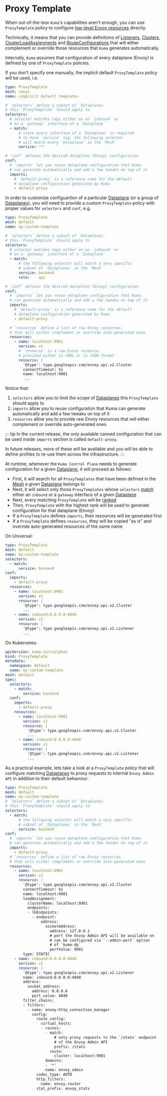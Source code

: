 # Proxy Template

When out-of-the-box `Kuma`'s capabilities aren't enough,
you can use `ProxyTemplate` policy to configure [low-level Envoy resources](https://www.envoyproxy.io/docs/envoy/latest/api-v2/api) directly.

Technically, it means that you can provide definitions of
[Listeners](https://www.envoyproxy.io/docs/envoy/latest/api-v2/api/v2/listener.proto#listener),
[Clusters](https://www.envoyproxy.io/docs/envoy/latest/api-v2/api/v2/cluster.proto#cluster),
[ClusterLoadAssignments](https://www.envoyproxy.io/docs/envoy/latest/api-v2/api/v2/endpoint.proto#clusterloadassignment)
and [RouteConfigurations](https://www.envoyproxy.io/docs/envoy/latest/api-v2/api/v2/route.proto#routeconfiguration)
that will either complement or override those resources that `Kuma` generates automatically.

Internally, `Kuma` assumes that configuration of every dataplane (Envoy) is defined by one of `ProxyTemplate` policies.

If you don't specify one manually, the implicit default `ProxyTemplate` policy will be used, i.e.

```yaml
type: ProxyTemplate
mesh: <any>
name: <implicit default template>

# `selectors` define a subset of `Dataplanes`
# this `ProxyTemplate` should apply to
selectors:
  # selector matches tags either on an `inbound` or
  # on a `gateway` interface of a `Dataplane`
  - match:
      # since every interface of a `Dataplane` is required
      # to have `service` tag, the following selector
      # will match every `Dataplane` in the `Mesh`
      service: '*'

# `conf` defines the desired dataplane (Envoy) configuration
conf:
  # `imports` let you reuse dataplane configuration that Kuma
  # can generate automatically and add a few tweaks on top of it
  imports:
    # `default-proxy` is a reference name for the default
    # dataplane configuration generated by Kuma
    - default-proxy
```

In order to customize configuartion of a particular [Dataplane](../documentation/dps-and-data-model/#dataplane-entity) (or a group of [Dataplanes](../documentation/dps-and-data-model/#dataplane-entity)), you will need to provide a custom `ProxyTemplate` policy with proper values for `selectors` and `conf`, e.g.

```yaml
type: ProxyTemplate
mesh: default
name: my-custom-template

# `selectors` define a subset of `Dataplanes`
# this `ProxyTemplate` should apply to
selectors:
  # selector matches tags either on an `inbound` or
  # on a `gateway` interface of a `Dataplane`
  - match:
      # the following selector will match a very specific
      # subset of `Dataplanes` in the `Mesh`
      service: backend
      role:    api

# `conf` defines the desired dataplane (Envoy) configuration
conf:
  # `imports` let you reuse dataplane configuration that Kuma
  # can generate automatically and add a few tweaks on top of it
  imports:
    # `default-proxy` is a reference name for the default
    # dataplane configuration generated by Kuma
    - default-proxy

  # `resources` define a list of raw Envoy resources
  # that will either complement or override auto-generated ones
  resources:
    - name: localhost:9901
      version: v1
      # `resource` is a raw Envoy resource
      # provided either in YAML or in JSON format
      resource: |
        '@type': type.googleapis.com/envoy.api.v2.Cluster
        connectTimeout: 5s
        name: localhost:9901
        ...
```

Notice that:

1. `selectors` allow you to limit the scope of [Dataplanes](../documentation/dps-and-data-model/#dataplane-entity) this `ProxyTemplate` should apply to
2. `imports` allow you to reuse configuration that Kuma can generate automatically and add a few tweaks on top of it
3. `resources` allow you to provide raw Envoy resources that will either complement or override auto-generated ones

::: tip
In the current release, the only available canned configuration that can be used inside `imports` section is called `default-proxy`.

In future releases, more of these will be available and you will be able to define profiles to re-use them across the infrastructure.
:::

At runtime, whenever the `Kuma Control Plane` needs to generate configuration for a given [Dataplane](../documentation/dps-and-data-model/#dataplane-entity), it will proceed as follows:
* First, it will search for all `ProxyTemplates` that have been defined in the [Mesh](./mesh/) a given [Dataplane](../documentation/dps-and-data-model/#dataplane-entity) belongs to
* Next, it will select only those `ProxyTemplates` whose `selectors` [match](./how-kuma-chooses-the-right-policy-to-apply/) either an `inbound` or a `gateway` interface of a given [Dataplane](../documentation/dps-and-data-model/#dataplane-entity)
* Next, every matching `ProxyTemplate` will be [ranked](./how-kuma-chooses-the-right-policy-to-apply/)
* Then, `ProxyTemplate` with the highest rank will be used to generate configuration for that dataplane (Envoy)
* If a `ProxyTemplate` defines `imports`, their resources will be generated first
* If a `ProxyTemplate` defines `resources`, they will be copied "as is" and override auto-generated resources of the same name

On Universal:

```yaml
type: ProxyTemplate
mesh: default
name: my-custom-template
selectors:
  - match:
      service: backend
conf:
  imports:
    - default-proxy
  resources:
    - name: localhost:9901
      version: v1
      resource: |
        '@type': type.googleapis.com/envoy.api.v2.Cluster
        ...
    - name: inbound:0.0.0.0:4040
      version: v1
      resource: |
        '@type': type.googleapis.com/envoy.api.v2.Listener
        ...
```

On Kubernetes:

```yaml
apiVersion: kuma.io/v1alpha1
kind: ProxyTemplate
metadata:
  namespace: default
  name: my-custom-template
mesh: default
spec:
  selectors:
    - match:
        service: backend
  conf:
    imports:
      - default-proxy
    resources:
      - name: localhost:9901
        version: v1
        resource: |
          '@type': type.googleapis.com/envoy.api.v2.Cluster
          ...
      - name: inbound:0.0.0.0:4040
        version: v1
        resource: |
          '@type': type.googleapis.com/envoy.api.v2.Listener
          ...
```

As a practical example, lets take a look at a `ProxyTemplate` policy that will configure matching [Dataplanes](../documentation/dps-and-data-model/#dataplane-entity) to  proxy requests to internal `Envoy Admin API` in addition to their default behaviour:

```yaml
type: ProxyTemplate
mesh: default
name: my-custom-template
# `selectors` define a subset of `Dataplanes`
# this `ProxyTemplate` should apply to
selectors:
  - match:
      # the following selector will match a very specific
      # subset of `Dataplanes` in the `Mesh`
      service: backend
conf:
  # `imports` let you reuse dataplane configuration that Kuma
  # can generate automatically and add a few tweaks on top of it
  imports:
    - default-proxy
  # `resources` define a list of raw Envoy resources
  # that will either complement or override auto-generated ones
  resources:
    - name: localhost:9901
      version: v1
      resource: |
        '@type': type.googleapis.com/envoy.api.v2.Cluster
        connectTimeout: 5s
        name: localhost:9901
        loadAssignment:
          clusterName: localhost:9901
          endpoints:
          - lbEndpoints:
            - endpoint:
                address:
                  socketAddress:
                    address: 127.0.0.1
                    # port the Envoy Admin API will be available on
                    # can be configured via `--admin-port` option
                    # of `kuma-dp`
                    portValue: 9901
        type: STATIC
    - name: inbound:0.0.0.0:4040
      version: v1
      resource: |
        '@type': type.googleapis.com/envoy.api.v2.Listener
        name: inbound:0.0.0.0:4040
        address:
          socket_address:
            address: 0.0.0.0
            port_value: 4040
        filter_chains:
        - filters:
          - name: envoy.http_connection_manager
            config:
              route_config:
                virtual_hosts:
                - routes:
                  - match:
                      # only proxy requests to the `/stats` endpoint
                      # of the Envoy Admin API
                      prefix: /stats
                    route:
                      cluster: localhost:9901
                  domains:
                  - '*'
                  name: envoy_admin
              codec_type: AUTO
              http_filters:
                name: envoy.router
              stat_prefix: envoy_stats
```

